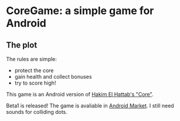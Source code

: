 CoreGame: a simple game for Android
===================================
The plot
--------

The rules are simple:

* protect the core
* gain health and collect bonuses
* try to score high!

This game is an Android version of [Hakim El Hattab's "Core"](http://www.chromeexperiments.com/detail/core/).

Beta1 is released! The game is avaliable in [Android Market](https://market.android.com/details?id=ru.o2genum.coregame). I still need sounds for colliding dots.